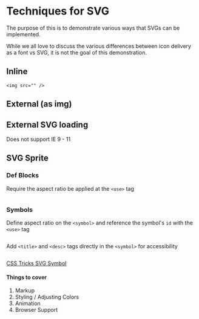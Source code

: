 # Techniques for SVG

The purpose of this is to demonstrate various ways that SVGs can be implemented.

While we all love to discuss the various differences between icon delivery as a font vs SVG, it is not the goal of this demonstration.



## Inline

```
<img src="" />

```

## External (as img)


## External SVG loading
Does not support IE 9 - 11


## SVG Sprite
### Def Blocks
Require the aspect ratio be applied at the `<use>` tag

```

```


### Symbols
Define aspect ratio on the `<symbol>` and reference the symbol's `id` with the `<use>` tag

```

```

Add `<title>` and `<desc>` tags directly in the `<symbol>` for accessibility

```

```
[CSS Tricks SVG Symbol](https://css-tricks.com/svg-symbol-good-choice-icons/)



#### Things to cover
1. Markup
2. Styling / Adjusting Colors
3. Animation
4. Browser Support
